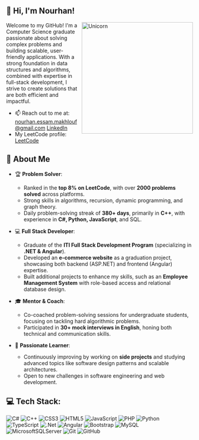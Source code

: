 ## 👋 Hi, I'm Nourhan!
<img align="right" width=300px alt="Unicorn" src="https://c.tenor.com/GN73MKBawZYAAAAi/busy-cute.gif" />

Welcome to my GitHub! I'm a Computer Science graduate passionate about solving complex problems and building scalable, user-friendly applications. With a strong foundation in data structures and algorithms, combined with expertise in full-stack development, I strive to create solutions that are both efficient and impactful.

- 📫 Reach out to me at: 
 <a href="nourhan.essam.makhlouf@gmail.com">nourhan.essam.makhlouf@gmail.com</a>
 <a href="https://www.linkedin.com/in/nourhan-essam123/">LinkedIn</a>
- My LeetCode profile: <a href="https://leetcode.com/u/norhan123/">LeetCode</a>

## 🚀 **About Me**  

- 🏆 **Problem Solver**:  
   - Ranked in the **top 8% on LeetCode**, with over **2000 problems solved** across platforms.  
   - Strong skills in algorithms, recursion, dynamic programming, and graph theory.  
   - Daily problem-solving streak of **380+ days**, primarily in **C++**, with experience in **C#, Python, JavaScript**, and SQL.  

- 💻 **Full Stack Developer**:  
   - Graduate of the **ITI Full Stack Development Program** (specializing in **.NET & Angular**).  
   - Developed an **e-commerce website** as a graduation project, showcasing both backend (ASP.NET) and frontend (Angular) expertise.  
   - Built additional projects to enhance my skills, such as an **Employee Management System** with role-based access and relational database design.

- 🎓 **Mentor & Coach**:  
   - Co-coached problem-solving sessions for undergraduate students, focusing on tackling hard algorithmic problems.  
   - Participated in **30+ mock interviews in English**, honing both technical and communication skills.

- 🌟 **Passionate Learner**:  
   - Continuously improving by working on **side projects** and studying advanced topics like software design patterns and scalable architectures.  
   - Open to new challenges in software engineering and web development.  



## 💻 Tech Stack:
![C#](https://img.shields.io/badge/c%23-%23239120.svg?style=for-the-badge&logo=csharp&logoColor=white) ![C++](https://img.shields.io/badge/c++-%2300599C.svg?style=for-the-badge&logo=c%2B%2B&logoColor=white) ![CSS3](https://img.shields.io/badge/css3-%231572B6.svg?style=for-the-badge&logo=css3&logoColor=white) ![HTML5](https://img.shields.io/badge/html5-%23E34F26.svg?style=for-the-badge&logo=html5&logoColor=white) ![JavaScript](https://img.shields.io/badge/javascript-%23323330.svg?style=for-the-badge&logo=javascript&logoColor=%23F7DF1E) ![PHP](https://img.shields.io/badge/php-%23777BB4.svg?style=for-the-badge&logo=php&logoColor=white) ![Python](https://img.shields.io/badge/python-3670A0?style=for-the-badge&logo=python&logoColor=ffdd54) ![TypeScript](https://img.shields.io/badge/typescript-%23007ACC.svg?style=for-the-badge&logo=typescript&logoColor=white) ![.Net](https://img.shields.io/badge/.NET-5C2D91?style=for-the-badge&logo=.net&logoColor=white) ![Angular](https://img.shields.io/badge/angular-%23DD0031.svg?style=for-the-badge&logo=angular&logoColor=white) ![Bootstrap](https://img.shields.io/badge/bootstrap-%238511FA.svg?style=for-the-badge&logo=bootstrap&logoColor=white) ![MySQL](https://img.shields.io/badge/mysql-4479A1.svg?style=for-the-badge&logo=mysql&logoColor=white) ![MicrosoftSQLServer](https://img.shields.io/badge/Microsoft%20SQL%20Server-CC2927?style=for-the-badge&logo=microsoft%20sql%20server&logoColor=white) ![Git](https://img.shields.io/badge/git-%23F05033.svg?style=for-the-badge&logo=git&logoColor=white) ![GitHub](https://img.shields.io/badge/github-%23121011.svg?style=for-the-badge&logo=github&logoColor=white)

<!-- Proudly created with GPRM ( https://gprm.itsvg.in ) -->
